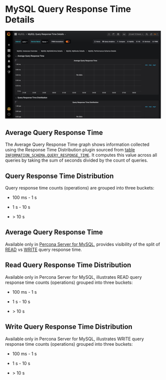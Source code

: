 # MySQL Query Response Time Details

![image](../../_images/PMM_MySQL_Query_Response_Time_Details.jpg)

## Average Query Response Time

The Average Query Response Time graph shows information collected using the Response Time Distribution plugin sourced from [table `INFORMATION_SCHEMA.QUERY_RESPONSE_TIME`](https://www.percona.com/doc/percona-server/5.7/diagnostics/response_time_distribution.html#QUERY_RESPONSE_TIME). It computes this value across all queries by taking the sum of seconds divided by the count of queries.

## Query Response Time Distribution

Query response time counts (operations) are grouped into three buckets:

* 100 ms - 1 s

* 1 s - 10 s

* &gt; 10 s

## Average Query Response Time

Available only in [Percona Server for MySQL](https://www.percona.com/doc/percona-server/5.7/diagnostics/response_time_distribution.html#logging-the-queries-in-separate-read-and-write-tables), provides  visibility of the split of [READ](https://www.percona.com/doc/percona-server/5.7/diagnostics/response_time_distribution.html#QUERY_RESPONSE_TIME_READ) vs [WRITE](https://www.percona.com/doc/percona-server/5.7/diagnostics/response_time_distribution.html#QUERY_RESPONSE_TIME_WRITE) query response time.

## Read Query Response Time Distribution

Available only in Percona Server for MySQL, illustrates READ query response time counts (operations) grouped into three buckets:

* 100 ms - 1 s

* 1 s - 10 s

* &gt; 10 s

## Write Query Response Time Distribution

Available only in Percona Server for MySQL, illustrates WRITE query response time counts (operations) grouped into three buckets:

* 100 ms - 1 s

* 1 s - 10 s

* &gt; 10 s
